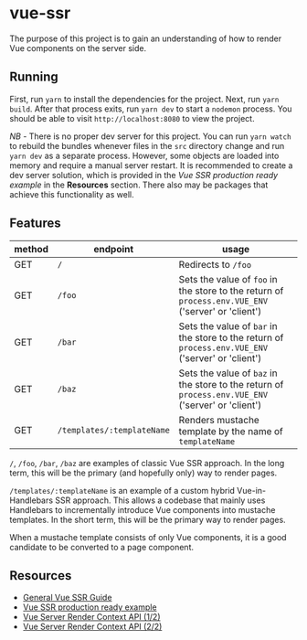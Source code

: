 # vue-ssr

The purpose of this project is to gain an understanding of how to render Vue
components on the server side.

## Running

First, run `yarn` to install the dependencies for the project. Next, run `yarn build`. After that process exits, run `yarn dev` to start a `nodemon` process. You should be able to visit `http://localhost:8080` to view the project.

*NB* - There is no proper dev server for this project. You can run `yarn watch` to rebuild the bundles whenever files in the `src` directory change and run `yarn dev` as a separate process. However, some objects are loaded into memory and require a manual server restart. It is recommended to create a dev server solution, which is provided in the *Vue SSR production ready example* in the **Resources** section. There also may be packages that achieve this functionality as well.

## Features

method | endpoint | usage
--- | --- | ---
GET | `/` | Redirects to `/foo`
GET | `/foo` | Sets the value of `foo` in the store to the return of `process.env.VUE_ENV` ('server' or 'client')
GET | `/bar` | Sets the value of `bar` in the store to the return of `process.env.VUE_ENV` ('server' or 'client')
GET | `/baz` | Sets the value of `baz` in the store to the return of `process.env.VUE_ENV` ('server' or 'client')
GET | `/templates/:templateName` | Renders mustache template by the name of `templateName`

`/`, `/foo`, `/bar`, `/baz` are examples of classic Vue SSR approach. In the long term, this will be the primary (and hopefully only) way to render pages.

`/templates/:templateName` is an example of a custom hybrid Vue-in-Handlebars SSR approach. This allows a codebase that mainly uses Handlebars to incrementally introduce Vue components into mustache templates. In the short term, this will be the primary way to render pages.

When a mustache template consists of only Vue components, it is a good candidate to be converted to a page component.

## Resources

- [General Vue SSR Guide](https://ssr.vuejs.org)
- [Vue SSR production ready example](https://github.com/vuejs/vue-hackernews-2.0)
- [Vue Server Render Context API (1/2)](https://ssr.vuejs.org/api/#template)
- [Vue Server Render Context API (2/2)](https://ssr.vuejs.org/guide/build-config.html#manual-asset-injection)
